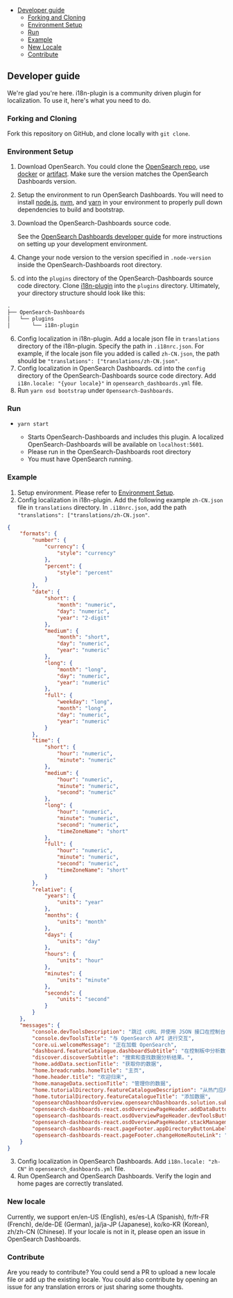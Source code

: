 - [Developer guide](#developer-guide)
  - [Forking and Cloning](#forking-and-cloning)
  - [Environment Setup](#environment-setup)
  - [Run](#run)
  - [Example](#example)
  - [New Locale](#new-locale)
  - [Contribute](#contribute)

## Developer guide

We're glad you're here. i18n-plugin is a community driven plugin for localization. To use it, here's what you need to do.

### Forking and Cloning

Fork this repository on GitHub, and clone locally with `git clone`.

### Environment Setup

1. Download OpenSearch. You could clone the [OpenSearch repo](https://github.com/opensearch-project/OpenSearch.git), use [docker](https://opensearch.org/docs/latest/opensearch/install/docker/) or [artifact](https://opensearch.org/docs/latest/opensearch/install/tar/). Make sure the version matches the OpenSearch Dashboards version.
2. Setup the environment to run OpenSearch Dashboards. You will need to install [node.js](https://nodejs.org/en/), [nvm](https://github.com/nvm-sh/nvm/blob/master/README.md), and [yarn](https://yarnpkg.com/) in your environment to properly pull down dependencies to build and bootstrap.
3. Download the OpenSearch-Dashboards source code.

   See the [OpenSearch Dashboards developer guide](https://github.com/opensearch-project/OpenSearch/blob/main/DEVELOPER_GUIDE.md) for more instructions on setting up your development environment.

4. Change your node version to the version specified in `.node-version` inside the OpenSearch-Dashboards root directory.
5. cd into the `plugins` directory of the OpenSearch-Dashboards source code directory. Clone [i18n-plugin](https://github.com/opensearch-project/i18n-plugin.git) into the `plugins` directory. Ultimately, your directory structure should look like this:

```md
.
├── OpenSearch-Dashboards
│   └── plugins
│       └── i18n-plugin
```
6. Config localization in i18n-plugin. Add a locale json file in `translations` directory of the i18n-plugin. Specify the path in `.i18nrc.json`. For example, if the locale json file you added is called `zh-CN.json`, the path should be `"translations": ["translations/zh-CN.json"`.
7. Config localization in OpenSearch Dashboards. cd into the `config` directory of the OpenSearch-Dashboards source code directory. Add `i18n.locale: "{your locale}"` in `opensearch_dashboards.yml` file.
8. Run `yarn osd bootstrap` under `Opensearch-Dashboards`.

### Run

- `yarn start`

  - Starts OpenSearch-Dashboards and includes this plugin. A localized OpenSearch-Dashboards will be available on `localhost:5601`.
  - Please run in the OpenSearch-Dashboards root directory
  - You must have OpenSearch running.

### Example
  
1. Setup environment. Please refer to [Environment Setup](#environment-setup).
2. Config localization in i18n-plugin. Add the following example `zh-CN.json` file in `translations` directory. In `.i18nrc.json`, add the path `"translations": ["translations/zh-CN.json"`. 


```json
{
    "formats": {
        "number": {
            "currency": {
                "style": "currency"
            },
            "percent": {
                "style": "percent"
            }
        },
        "date": {
            "short": {
                "month": "numeric",
                "day": "numeric",
                "year": "2-digit"
            },
            "medium": {
                "month": "short",
                "day": "numeric",
                "year": "numeric"
            },
            "long": {
                "month": "long",
                "day": "numeric",
                "year": "numeric"
            },
            "full": {
                "weekday": "long",
                "month": "long",
                "day": "numeric",
                "year": "numeric"
            }
        },
        "time": {
            "short": {
                "hour": "numeric",
                "minute": "numeric"
            },
            "medium": {
                "hour": "numeric",
                "minute": "numeric",
                "second": "numeric"
            },
            "long": {
                "hour": "numeric",
                "minute": "numeric",
                "second": "numeric",
                "timeZoneName": "short"
            },
            "full": {
                "hour": "numeric",
                "minute": "numeric",
                "second": "numeric",
                "timeZoneName": "short"
            }
        },
        "relative": {
            "years": {
                "units": "year"
            },
            "months": {
                "units": "month"
            },
            "days": {
                "units": "day"
            },
            "hours": {
                "units": "hour"
            },
            "minutes": {
                "units": "minute"
            },
            "seconds": {
                "units": "second"
            }
        }
    },
    "messages": {
        "console.devToolsDescription": "跳过 cURL 并使用 JSON 接口在控制台中处理您的数据。",
        "console.devToolsTitle": "与 OpenSearch API 进行交互",
        "core.ui.welcomeMessage": "正在加载 OpenSearch",
        "dashboard.featureCatalogue.dashboardSubtitle": "在控制板中分析数据。",
        "discover.discoverSubtitle": "搜索和查找数据分析结果。",
        "home.addData.sectionTitle": "获取你的数据",
        "home.breadcrumbs.homeTitle": "主页",
        "home.header.title": "欢迎归来",
        "home.manageData.sectionTitle": "管理你的数据",
        "home.tutorialDirectory.featureCatalogueDescription": "从热门应用和服务中采集数据。",
        "home.tutorialDirectory.featureCatalogueTitle": "添加数据",
        "opensearchDashboardsOverview.opensearchDashboards.solution.subtitle": "可视化和分析",
        "opensearch-dashboards-react.osdOverviewPageHeader.addDataButtonLabel": "添加数据",
        "opensearch-dashboards-react.osdOverviewPageHeader.devToolsButtonLabel": "开发工具",
        "opensearch-dashboards-react.osdOverviewPageHeader.stackManagementButtonLabel": "管理",
        "opensearch-dashboards-react.pageFooter.appDirectoryButtonLabel": "查看应用目录",
        "opensearch-dashboards-react.pageFooter.changeHomeRouteLink": "登录时显示不同页面"
    }
}
```
3. Config localization in OpenSearch Dashboards. Add `i18n.locale: "zh-CN"` in `opensearch_dashboards.yml` file.
4. Run OpenSearch and OpenSearch Dashboards. Verify the login and home pages are correctly translated.

### New locale

Currently, we support en/en-US (English), es/es-LA (Spanish), fr/fr-FR (French), de/de-DE (German), ja/ja-JP (Japanese), ko/ko-KR (Korean), zh/zh-CN (Chinese). If your locale is not in it, please open an issue in OpenSearch Dashboards.

### Contribute

Are you ready to contribute? You could send a PR to upload a new locale file or add up the existing locale. You could also contribute by opening an issue for any translation errors or just sharing some thoughts.